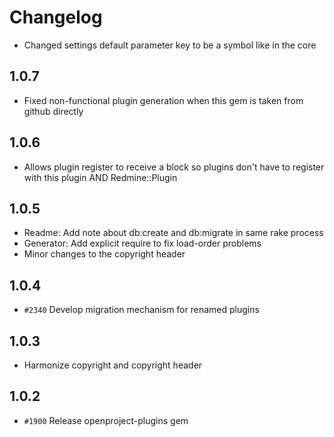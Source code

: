 <!---- copyright
OpenProject is a project management system.
Copyright (C) 2013 the OpenProject Foundation (OPF)

This program is free software; you can redistribute it and/or
modify it under the terms of the GNU General Public License version 3.

You should have received a copy of the GNU General Public License
along with this program; if not, write to the Free Software
Foundation, Inc., 51 Franklin Street, Fifth Floor, Boston, MA  02110-1301, USA.

See doc/COPYRIGHT.md for more details.

++-->

# Changelog

* Changed settings default parameter key to be a symbol like in the core

## 1.0.7

* Fixed non-functional plugin generation when this gem is taken from github directly

## 1.0.6

* Allows plugin register to receive a block so plugins don't have to register with this plugin AND Redmine::Plugin

## 1.0.5

* Readme: Add note about db:create and db:migrate in same rake process
* Generator: Add explicit require to fix load-order problems
* Minor changes to the copyright header

## 1.0.4

* `#2340` Develop migration mechanism for renamed plugins

## 1.0.3

* Harmonize copyright and copyright header

## 1.0.2

* `#1900` Release openproject-plugins gem
